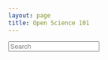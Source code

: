 ```yaml
---
layout: page
title: Open Science 101
---
```


<html>

<div>
    <input
        id="search-input"
        type="search"
        class="input-group-text form-control rounded"
        placeholder="Search"
        aria-label="Search"
        aria-describedby="search-addon"
    />
</div>

<!-- This divs are rendered dynamically by the javascript functions below based on the _data/educationals.csv file -->
<div id="tags-contents" class="educational-tags-container"></div>
<div id="educational-contents"></div>



<script>
function getUniqueTags() {
    const educationals = {{ site.data.educational | jsonify }};
    let allTags = [].concat.apply([], educationals.map(educ => educ.Tags.split(',')));
    allTags.push("All");
    const uniqueTags = [...new Set(allTags)];
    uniqueTags.sort();

    return uniqueTags
}

function getTagColorClassName(tag) {
    const availableColors = ["", "orange-tag", "green-tag"];
    const allTags = getUniqueTags();

    const tagPosition = allTags.indexOf(tag);
    
    return availableColors[tagPosition % availableColors.length];
}

function getFilteredEducationalsByContent(filterValue) {
    const educationals = {{ site.data.educational | jsonify }};
    return educationals.filter(educ => (educ.Name.toLowerCase().includes(filterValue.toLowerCase())));
}
function getFilteredEducationalsByTag(tagValue) {
    const educationals = {{ site.data.educational | jsonify }};
    return educationals.filter(educ => (educ.Tags.toLowerCase().includes(tagValue.toLowerCase())));
}

function renderEducationalDiv(educationals) {
    const mainCategories = ["Open Access", "Open Data", "Open Code", "Reproducibility", "Research Integrity", "Research Culture"];
    let educationalHTML = "<div class='educational-cards'>";

    <!-- Create a card for each educational content which contains a clickable title, a description if available and the tags -->
    educationals.map((educational) => {
        const titleDiv = `<div class='educational-card-title'><a href=${educational.Link}>${educational.Name}</a></div>`;
        const descriptionDiv = `<div class='educational-card-description'>${educational.Description}</div>`;
        educationalHTML += `
            <div class='educational-card'>
                ${titleDiv}
                ${descriptionDiv}
            </div>
        `;
    });
    educationalHTML += "</div>";

    // Finally add the cards inside the appropriate div
    document.getElementById("educational-contents").innerHTML = educationalHTML;
}

function renderAllEducationals() {
    renderEducationalDiv({{ site.data.educational || jsonify }});
}

function renderTags() {
    let tags = getUniqueTags();

    // Add additional "All" tag to let user reset the list
    let tagsHTML= ""
    // let tagsHTML = "<a class='btn btn-primary tag-button ${getTagColorClassName('All')}'>All</a>";
    // Add all other tags available in the educationals data file
    tags.map((tag) => {
        const tagColorClassName = getTagColorClassName(tag);
        tagsHTML += `<a class="btn btn-primary tag-button ${tagColorClassName}">${tag}</a>`;
    });

    document.getElementById("tags-contents").innerHTML = tagsHTML;
}

renderTags();
renderAllEducationals();

<!-- Add listeners to handle interactions with the search -->

<!-- This first one is the filtering by clicking on the tag buttons -->
let tagButtons = document.getElementsByClassName("tag-button");
for (let index = 0; index < tagButtons.length; index++) {
    tagButtons[index].addEventListener('click', (event) => {
        <!-- If the value is "All", it means we want to display all the cards -->
        const tagValue = event.target.outerText === "All" ? "" : event.target.outerText;
        const filteredEducationals = getFilteredEducationalsByTag(tagValue);
        renderEducationalDiv(filteredEducationals);
    })
}

<!-- This second one is by leveraging what the users write in the search bar -->
document.getElementById('search-input').addEventListener('keyup', (event) => {
    const inputValue = event.target.value;
    const filteredEducational = getFilteredEducationalsByContent(inputValue);
    renderEducationalDiv(filteredEducational);
});

</script>



</html>
